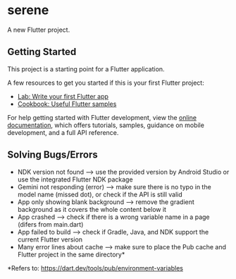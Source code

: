 # serene

A new Flutter project.

## Getting Started

This project is a starting point for a Flutter application.

A few resources to get you started if this is your first Flutter project:

- [Lab: Write your first Flutter app](https://docs.flutter.dev/get-started/codelab)
- [Cookbook: Useful Flutter samples](https://docs.flutter.dev/cookbook)

For help getting started with Flutter development, view the
[online documentation](https://docs.flutter.dev/), which offers tutorials,
samples, guidance on mobile development, and a full API reference.

## Solving Bugs/Errors

- NDK version not found --> use the provided version by Android Studio or use the integrated Flutter NDK package
- Gemini not responding (error) --> make sure there is no typo in the model name (missed dot), or check if the API is still valid
- App only showing blank background --> remove the gradient background as it covers the whole content below it
- App crashed --> check if there is a wrong variable name in a page (difers from main.dart)
- App failed to build --> check if Gradle, Java, and NDK support the current Flutter version
- Many error lines about cache --> make sure to place the Pub cache and Flutter project in the same directory*

*Refers to: https://dart.dev/tools/pub/environment-variables